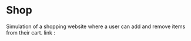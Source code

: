# Shop

Simulation of a shopping website where a user can add and remove items from their cart.
link :